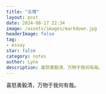 ```yaml
---
title: "五情"
layout: post
date: 2024-08-17 22:34
image: /assets/images/markdown.jpg
headerImage: false
tag:
- essay
star: false
category: notes
author: Lynx
description: 喜怒勇毅清，万物于我何有哉。
---
```




喜怒勇毅清，万物于我何有哉。